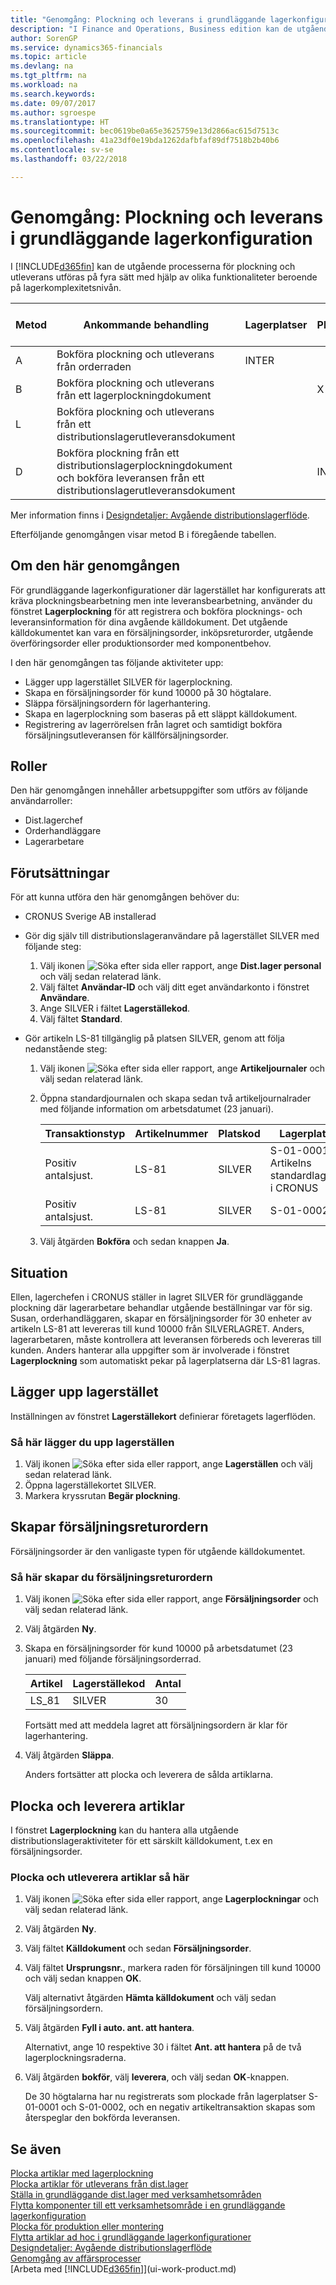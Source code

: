 ```yaml
---
title: "Genomgång: Plockning och leverans i grundläggande lagerkonfiguration | Microsoft Docs"
description: "I Finance and Operations, Business edition kan de utgående processerna för plockning och utleverans utföras på olika fyra sätt med hjälp av olika funktioner beroende på lagerkomplexitetsnivån."
author: SorenGP
ms.service: dynamics365-financials
ms.topic: article
ms.devlang: na
ms.tgt_pltfrm: na
ms.workload: na
ms.search.keywords: 
ms.date: 09/07/2017
ms.author: sgroespe
ms.translationtype: HT
ms.sourcegitcommit: bec0619be0a65e3625759e13d2866ac615d7513c
ms.openlocfilehash: 41a23df0e19bda1262dafbfaf89df7518b2b40b6
ms.contentlocale: sv-se
ms.lasthandoff: 03/22/2018

---
```

# <a name="walkthrough-picking-and-shipping-in-basic-warehouse-configurations"></a>Genomgång: Plockning och leverans i grundläggande lagerkonfiguration
I [!INCLUDE[d365fin](includes/d365fin_md.md)] kan de utgående processerna för plockning och utleverans utföras på fyra sätt med hjälp av olika funktionaliteter beroende på lagerkomplexitetsnivån.  

|Metod|Ankommande behandling|Lagerplatser|Plockningar|Utleveranser|Nivå av komplexitet (Se [Designdetaljer: Lagerstyrningsinställning](design-details-warehouse-setup.md))|  
|------------|---------------------|----------|-----------|---------------|--------------------------------------------------------------------------------------------------------------------|  
|A|Bokföra plockning och utleverans från orderraden|INTER|||2|  
|B|Bokföra plockning och utleverans från ett lagerplockningdokument||X||3|  
|L|Bokföra plockning och utleverans från ett distributionslagerutleveransdokument|||X|6-4-5|  
|D|Bokföra plockning från ett distributionslagerplockningdokument och bokföra leveransen från ett distributionslagerutleveransdokument||INTER|INTER|6-4-5|  

Mer information finns i [Designdetaljer: Avgående distributionslagerflöde](design-details-outbound-warehouse-flow.md).  

Efterföljande genomgången visar metod B i föregående tabellen.  

## <a name="about-this-walkthrough"></a>Om den här genomgången  
För grundläggande lagerkonfigurationer där lagerstället har konfigurerats att kräva plockningsbearbetning men inte leveransbearbetning, använder du fönstret **Lagerplockning** för att registrera och bokföra plocknings- och leveransinformation för dina avgående källdokument. Det utgående källdokumentet kan vara en försäljningsorder, inköpsreturorder, utgående överföringsorder eller produktionsorder med komponentbehov.  

I den här genomgången tas följande aktiviteter upp:  

-   Lägger upp lagerstället SILVER för lagerplockning.  
-   Skapa en försäljningsorder för kund 10000 på 30 högtalare.  
-   Släppa försäljningsordern för lagerhantering.  
-   Skapa en lagerplockning som baseras på ett släppt källdokument.  
-   Registrering av lagerrörelsen från lagret och samtidigt bokföra försäljningsutleveransen för källförsäljningsorder.  

## <a name="roles"></a>Roller  
Den här genomgången innehåller arbetsuppgifter som utförs av följande användarroller:  

-   Dist.lagerchef  
-   Orderhandläggare  
-   Lagerarbetare  

## <a name="prerequisites"></a>Förutsättningar  
För att kunna utföra den här genomgången behöver du:  

-   CRONUS Sverige AB installerad  
-   Gör dig själv till distributionslageranvändare på lagerstället SILVER med följande steg:  

    1.  Välj ikonen ![Söka efter sida eller rapport](media/ui-search/search_small.png "Ikonen Söka efter sida eller rapport"), ange **Dist.lager personal** och välj sedan relaterad länk.  
    2.  Välj fältet **Användar-ID** och välj ditt eget användarkonto i fönstret **Användare**.  
    3.  Ange SILVER i fältet **Lagerställekod**.  
    4.  Välj fältet **Standard**.  

-   Gör artikeln LS-81 tillgänglig på platsen SILVER, genom att följa nedanstående steg:  

    1.  Välj ikonen ![Söka efter sida eller rapport](media/ui-search/search_small.png "Ikonen Söka efter sida eller rapport"), ange **Artikeljournaler** och välj sedan relaterad länk.  
    2.  Öppna standardjournalen och skapa sedan två artikeljournalrader med följande information om arbetsdatumet (23 januari).  

        |Transaktionstyp|Artikelnummer|Platskod|Lagerplatskod|Antal|  
        |----------------|-----------------|-------------------|--------------|--------------|  
        |Positiv antalsjust.|LS-81|SILVER|S-01-0001 **Obs!**  Artikelns standardlagerplats i CRONUS|20|  
        |Positiv antalsjust.|LS-81|SILVER|S-01-0002|20|  

    3.  Välj åtgärden **Bokföra** och sedan knappen **Ja**.  

## <a name="story"></a>Situation  
Ellen, lagerchefen i CRONUS ställer in lagret SILVER för grundläggande plockning där lagerarbetare behandlar utgående beställningar var för sig. Susan, orderhandläggaren, skapar en försäljningsorder för 30 enheter av artikeln LS-81 att levereras till kund 10000 från SILVERLAGRET. Anders, lagerarbetaren, måste kontrollera att leveransen förbereds och levereras till kunden. Anders hanterar alla uppgifter som är involverade i fönstret **Lagerplockning** som automatiskt pekar på lagerplatserna där LS-81 lagras.  

## <a name="setting-up-the-location"></a>Lägger upp lagerstället  
Inställningen av fönstret **Lagerställekort** definierar företagets lagerflöden.  

### <a name="to-set-up-the-location"></a>Så här lägger du upp lagerställen  
1.  Välj ikonen ![Söka efter sida eller rapport](media/ui-search/search_small.png "Ikonen Söka efter sida eller rapport"), ange **Lagerställen** och välj sedan relaterad länk.  
2.  Öppna lagerställekortet SILVER.  
3.  Markera kryssrutan **Begär plockning**.  

## <a name="creating-the-sales-order"></a>Skapar försäljningsreturordern  
Försäljningsorder är den vanligaste typen för utgående källdokumentet.  

### <a name="to-create-the-sales-order"></a>Så här skapar du försäljningsreturordern  
1.  Välj ikonen ![Söka efter sida eller rapport](media/ui-search/search_small.png "Ikonen Söka efter sida eller rapport"), ange **Försäljningsorder** och välj sedan relaterad länk.  
2.  Välj åtgärden **Ny**.  
3.  Skapa en försäljningsorder för kund 10000 på arbetsdatumet (23 januari) med följande försäljningsorderrad.  

    |Artikel|Lagerställekod|Antal|  
    |----------|-------------------|--------------|  
    |LS_81|SILVER|30|  

     Fortsätt med att meddela lagret att försäljningsordern är klar för lagerhantering.  

4.  Välj åtgärden **Släppa**.  

    Anders fortsätter att plocka och leverera de sålda artiklarna.  

## <a name="picking-and-shipping-items"></a>Plocka och leverera artiklar  
I fönstret **Lagerplockning** kan du hantera alla utgående distributionslageraktiviteter för ett särskilt källdokument, t.ex en försäljningsorder.  

### <a name="to-pick-and-ship-items"></a>Plocka och utleverera artiklar så här  
1.  Välj ikonen ![Söka efter sida eller rapport](media/ui-search/search_small.png "Ikonen Söka efter sida eller rapport"), ange **Lagerplockningar** och välj sedan relaterad länk.  
2.  Välj åtgärden **Ny**.  
3.  Välj fältet **Källdokument** och sedan **Försäljningsorder**.  
4.  Välj fältet **Ursprungsnr.**, markera raden för försäljningen till kund 10000 och välj sedan knappen **OK**.  

    Välj alternativt åtgärden **Hämta källdokument** och välj sedan försäljningsordern.  
5.  Välj åtgärden **Fyll i auto. ant. att hantera**.  

    Alternativt, ange 10 respektive 30 i fältet **Ant. att hantera** på de två lagerplockningsraderna.  
6.  Välj åtgärden **bokför**, välj **leverera**, och välj sedan **OK**-knappen.  

    De 30 högtalarna har nu registrerats som plockade från lagerplatser S-01-0001 och S-01-0002, och en negativ artikeltransaktion skapas som återspeglar den bokförda leveransen.  

## <a name="see-also"></a>Se även  
 [Plocka artiklar med lagerplockning](warehouse-how-to-pick-items-with-inventory-picks.md)   
 [Plocka artiklar för utleverans från dist.lager](warehouse-how-to-pick-items-for-warehouse-shipment.md)   
 [Ställa in grundläggande dist.lager med verksamhetsområden](warehouse-how-to-set-up-basic-warehouses-with-operations-areas.md)   
 [Flytta komponenter till ett verksamhetsområde i en grundläggande lagerkonfiguration](warehouse-how-to-move-components-to-an-operation-area-in-basic-warehousing.md)   
 [Plocka för produktion eller montering](warehouse-how-to-pick-for-production.md)   
 [Flytta artiklar ad hoc i grundläggande lagerkonfigurationer](warehouse-how-to-move-items-ad-hoc-in-basic-warehousing.md)   
 [Designdetaljer: Avgående distributionslagerflöde](design-details-outbound-warehouse-flow.md)   
 [Genomgång av affärsprocesser](walkthrough-business-process-walkthroughs.md)  
 [Arbeta med [!INCLUDE[d365fin](includes/d365fin_md.md)]](ui-work-product.md)

